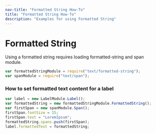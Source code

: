 ```yaml
---
nav-title: "Formatted String How-To"
title: "Formatted String How-To"
description: "Examples for using Formatted String"
---
```

# Formatted String
Using a formatted string requires loading formatted-string and span module.
``` JavaScript
var formattedStringModule = require("text/formatted-string");
var spanModule = require("text/span");
```
### How to set formatted text content for a label
``` JavaScript
var label = new LabelModule.Label();
var formattedString = new formattedStringModule.FormattedString();
var firstSpan = new spanModule.Span();
firstSpan.fontSize = 15;
firstSpan.text = "LoremIpsum";
formattedString.spans.push(firstSpan);
label.formattedText = formattedString;
```
